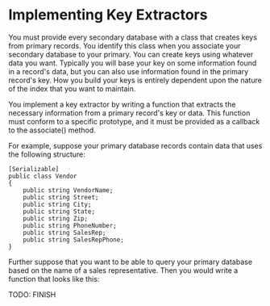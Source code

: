 # Implementing Key Extractors

You must provide every secondary database with a class that creates keys from primary records. You identify this class when you associate your secondary database to your primary. 
You can create keys using whatever data you want. Typically you will base your key on some information found in a record's data, but you can also use information found in the primary record's key. How you build your keys is entirely dependent upon the nature of the index that you want to maintain. 

You implement a key extractor by writing a function that extracts the necessary information from a primary record's key or data. This function must conform to a specific prototype, and it must be provided as a callback to the associate() method. 

For example, suppose your primary database records contain data that uses the following structure: 

```
[Serializable]
public class Vendor
{
    public string VendorName;
    public string Street;
    public string City;
    public string State;
    public string Zip;
    public string PhoneNumber;
    public string SalesRep;
    public string SalesRepPhone;
}

```
Further suppose that you want to be able to query your primary database based on the name of a sales representative. Then you would write a function that looks like this: 

TODO: FINISH

